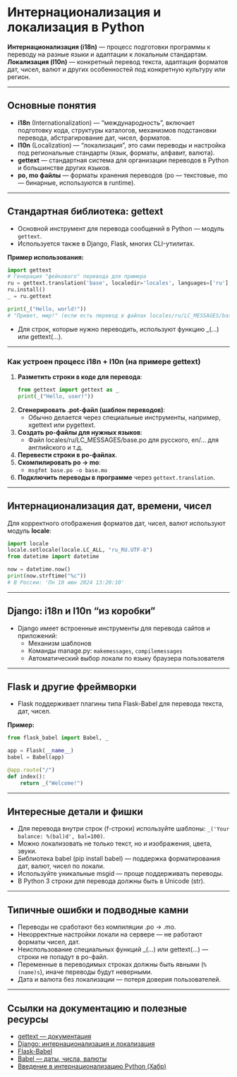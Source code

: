 # Интернационализация и локализация в Python

**Интернационализация (i18n)** — процесс подготовки программы к переводу на разные языки и адаптации к локальным стандартам.  
**Локализация (l10n)** — конкретный перевод текста, адаптация форматов дат, чисел, валют и других особенностей под конкретную культуру или регион.

---

## Основные понятия

- **i18n** (Internationalization) — “международность”, включает подготовку кода, структуры каталогов, механизмов подстановки перевода, абстрагирование дат, чисел, форматов.
- **l10n** (Localization) — “локализация”, это сами переводы и настройка под региональные стандарты (язык, форматы, алфавит, валюта).
- **gettext** — стандартная система для организации переводов в Python и большинстве других языков.
- **po, mo файлы** — форматы хранения переводов (po — текстовые, mo — бинарные, используются в runtime).

---

## Стандартная библиотека: gettext

- Основной инструмент для перевода сообщений в Python — модуль `gettext`.
- Используется также в Django, Flask, многих CLI-утилитах.

**Пример использования:**

```python
import gettext
# Генерация "фейкового" перевода для примера
ru = gettext.translation('base', localedir='locales', languages=['ru'], fallback=True)
ru.install()
_ = ru.gettext

print(_("Hello, world!"))
# "Привет, мир!" (если есть перевод в файлах locales/ru/LC_MESSAGES/base.mo)
```

- Для строк, которые нужно переводить, используют функцию \_(…) или gettext(…).

---

### Как устроен процесс i18n + l10n (на примере gettext)

1. **Разметить строки в коде для перевода**:
   ```python
   from gettext import gettext as _
   print(_("Hello, user!"))
   ```
2. **Сгенерировать .pot-файл (шаблон переводов)**:
   - Обычно делается через специальные инструменты, например, xgettext или pygettext.
3. **Создать po-файлы для нужных языков**:
   - Файл locales/ru/LC_MESSAGES/base.po для русского, en/… для английского и т.д.
4. **Перевести строки в po-файлах**.
5. **Скомпилировать po → mo**:
   - `msgfmt base.po -o base.mo`
6. **Подключить переводы в программе** через `gettext.translation`.

---

## Интернационализация дат, времени, чисел

Для корректного отображения форматов дат, чисел, валют используют модуль **locale**:

```python
import locale
locale.setlocale(locale.LC_ALL, "ru_RU.UTF-8")
from datetime import datetime

now = datetime.now()
print(now.strftime("%c"))
# В России: 'Пн 10 июн 2024 13:20:10'
```

---

## Django: i18n и l10n “из коробки”

- Django имеет встроенные инструменты для перевода сайтов и приложений:
  - Механизм шаблонов
  - Команды manage.py: `makemessages`, `compilemessages`
  - Автоматический выбор локали по языку браузера пользователя

---

## Flask и другие фреймворки

- Flask поддерживает плагины типа Flask-Babel для перевода текста, дат, чисел.

**Пример:**

```python
from flask_babel import Babel, _

app = Flask(__name__)
babel = Babel(app)

@app.route("/")
def index():
    return _("Welcome!")
```

---

## Интересные детали и фишки

- Для перевода внутри строк (f-строки) используйте шаблоны: `_('Your balance: %(bal)d', bal=100)`.
- Можно локализовать не только текст, но и изображения, цвета, звуки.
- Библиотека babel (pip install babel) — поддержка форматирования дат, валют, чисел по локали.
- Используйте уникальные msgid — проще поддерживать переводы.
- В Python 3 строки для перевода должны быть в Unicode (str).

---

## Типичные ошибки и подводные камни

- Переводы не сработают без компиляции .po → .mo.
- Некорректные настройки локали на сервере — не работают форматы чисел, дат.
- Неиспользование специальных функций \_(…) или gettext(…) — строки не попадут в po-файл.
- Переменные в переводимых строках должны быть явными (`%(name)s`), иначе переводы будут неверными.
- Дата и валюта без локализации — потеря доверия пользователей.

---

## Ссылки на документацию и полезные ресурсы

- [gettext — документация](https://docs.python.org/3/library/gettext.html)
- [Django: интернационализация и локализация](https://docs.djangoproject.com/en/4.0/topics/i18n/)
- [Flask-Babel](https://pythonhosted.org/Flask-Babel/)
- [Babel — даты, числа, валюты](https://babel.pocoo.org/en/latest/index.html)
- [Введение в интернационализацию Python (Хабр)](https://habr.com/ru/post/118928/)
